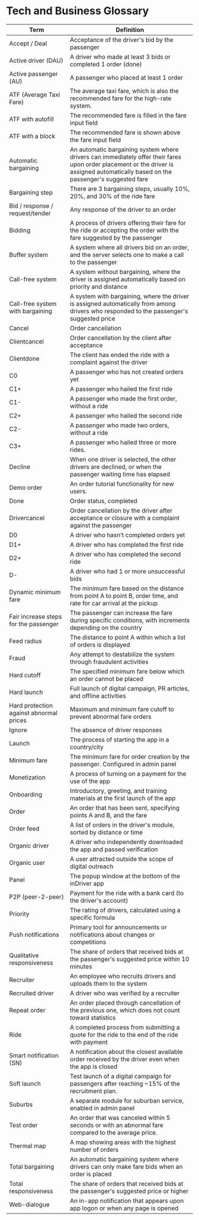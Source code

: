 # Tech and Business Glossary


| Term                                    | Definition                                                                                                                                                                          |
|-----------------------------------------|-------------------------------------------------------------------------------------------------------------------------------------------------------------------------------------|
| Accept / Deal                           | Acceptance of the driver's bid by the passenger                                                                                                                                     |
| Active driver (DAU)                     | A driver who made at least 3 bids or completed 1 order (done)                                                                                                                       |
| Active passenger (AU)                   | A passenger who placed at least 1 order                                                                                                                                             |
| ATF (Average Taxi Fare)                 | The average taxi fare, which is also the recommended fare for the high-rate system.                                                                                                 |
| ATF with autofill                       | The recommended fare is filled in the fare input field                                                                                                                              |
| ATF with a block                        | The recommended fare is shown above the fare input field                                                                                                                            |
| Automatic bargaining                    | An automatic bargaining system where drivers can immediately offer their fares upon order placement or the driver is assigned automatically based on the passenger's suggested fare |
| Bargaining step                         | There are 3 bargaining steps, usually 10%, 20%, and 30% of the ride fare                                                                                                            |
| Bid / response / request/tender         | Any response of the driver to an order                                                                                                                                              |
| Bidding                                 | A process of drivers offering their fare for the ride or accepting the order with the fare suggested by the passenger                                                               |
| Buffer system                           | A system where all drivers bid on an order, and the server selects one to make a call to the passenger                                                                              |
| Call-free system                        | A system without bargaining, where the driver is assigned automatically based on priority and distance                                                                              |
| Call-free system with bargaining        | A system with bargaining, where the driver is assigned automatically from among drivers who responded to the passenger's suggested price                                            |
| Cancel                                  | Order cancellation                                                                                                                                                                  |
| Clientcancel                            | Order cancellation by the client after acceptance                                                                                                                                   |
| Clientdone                              | The client has ended the ride with a complaint against the driver                                                                                                                   |
| C0                                      | A passenger who has not created orders yet                                                                                                                                          |
| C1+                                     | A passenger who hailed the first ride                                                                                                                                               |
| C1-                                     | A passenger who made the first order, without a ride                                                                                                                                |
| C2+                                     | A passenger who hailed the second ride                                                                                                                                              |
| C2-                                     | A passenger who made two orders, without a ride                                                                                                                                     |
| C3+                                     | A passenger who hailed three or more rides.                                                                                                                                         |
| Decline                                 | When one driver is selected, the other drivers are declined, or when the passenger waiting time has elapsed                                                                         |
| Demo order                              | An order tutorial functionality for new users.                                                                                                                                      |
| Done                                    | Order status, completed                                                                                                                                                             |
| Drivercancel                            | Order cancellation by the driver after acceptance or closure with a complaint against the passenger                                                                                 |
| D0                                      | A driver who hasn’t completed orders yet                                                                                                                                            |
| D1+                                     | A driver who has completed the first ride                                                                                                                                           |
| D2+                                     | A driver who has completed the second ride                                                                                                                                          |
| D-                                      | A driver who had 1 or more unsuccessful bids                                                                                                                                        |
| Dynamic minimum fare                    | The minimum fare based on the distance from point A to point B, order time, and rate for car arrival at the pickup                                                                  |
| Fair increase steps for the passenger   | The passenger can increase the fare during specific conditions, with increments depending on the country                                                                            |
| Feed radius                             | The distance to point A within which a list of orders is displayed                                                                                                                  |
| Fraud                                   | Any attempt to destabilize the system through fraudulent activities                                                                                                                 |
| Hard cutoff                             | The specified minimum fare below which an order cannot be placed                                                                                                                    |
| Hard launch                             | Full launch of digital campaign, PR articles, and offline activities                                                                                                                |
| Hard protection against abnormal prices | Maximum and minimum fare cutoff to prevent abnormal fare orders                                                                                                                     |
| Ignore                                  | The absence of driver responses                                                                                                                                                     |
| Launch                                  | The process of starting the app in a country/city                                                                                                                                   |
| Minimum fare                            | The minimum fare for order creation by the passenger. Configured in admin panel                                                                                                     |
| Monetization                            | A process of turning on a payment for the use of the app                                                                                                                            |
| Onboarding                              | Introductory, greeting, and training materials at the first launch of the app                                                                                                       |
| Order                                   | An order that has been sent, specifying points A and B, and the fare                                                                                                                |
| Order feed                              | A list of orders in the driver's module, sorted by distance or time                                                                                                                 |
| Organic driver                          | A driver who independently downloaded the app and passed verification                                                                                                               |
| Organic user                            | A user attracted outside the scope of digital outreach                                                                                                                              |
| Panel                                   | The popup window at the bottom of the inDriver app                                                                                                                                  |
| P2P (peer-2-peer)                       | Payment for the ride with a bank card (to the driver's account)                                                                                                                     |
| Priority                                | The rating of drivers, calculated using a specific formula                                                                                                                          |
| Push notifications                      | Primary tool for announcements or notifications about changes or competitions                                                                                                       |
| Qualitative responsiveness              | The share of orders that received bids at the passenger's suggested price within 10 minutes                                                                                         |
| Recruiter                               | An employee who recruits drivers and uploads them to the system                                                                                                                     |
| Recruited driver                        | A driver who was verified by a recruiter                                                                                                                                            |
| Repeat order                            | An order placed through cancellation of the previous one, which does not count toward statistics                                                                                    |
| Ride                                    | A completed process from submitting a quote for the ride to the end of the ride with payment                                                                                        |
| Smart notification (SN)                 | A notification about the closest available order received by the driver even when the app is closed                                                                                 |
| Soft launch                             | Test launch of a digital campaign for passengers after reaching ~15% of the recruitment plan.                                                                                       |
| Suburbs                                 | A separate module for suburban service, enabled in admin panel                                                                                                                      |
| Test order                              | An order that was canceled within 5 seconds or with an abnormal fare compared to the average price.                                                                                 |
| Thermal map                             | A map showing areas with the highest number of orders                                                                                                                               |
| Total bargaining                        | An automatic bargaining system where drivers can only make fare bids when an order is placed                                                                                        |
| Total responsiveness                    | The share of orders that received bids at the passenger's suggested price or higher                                                                                                 |
| Web-dialogue                            | An in-app notification that appears upon app logon or when any page is opened                                                                                                       |

